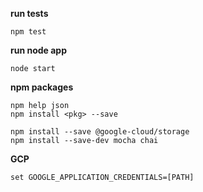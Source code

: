 
**run tests**
```
npm test
```

**run node app**
```
node start

```
**npm packages**
```
npm help json
npm install <pkg> --save

npm install --save @google-cloud/storage
npm install --save-dev mocha chai
```

**GCP**
```
set GOOGLE_APPLICATION_CREDENTIALS=[PATH]

```
